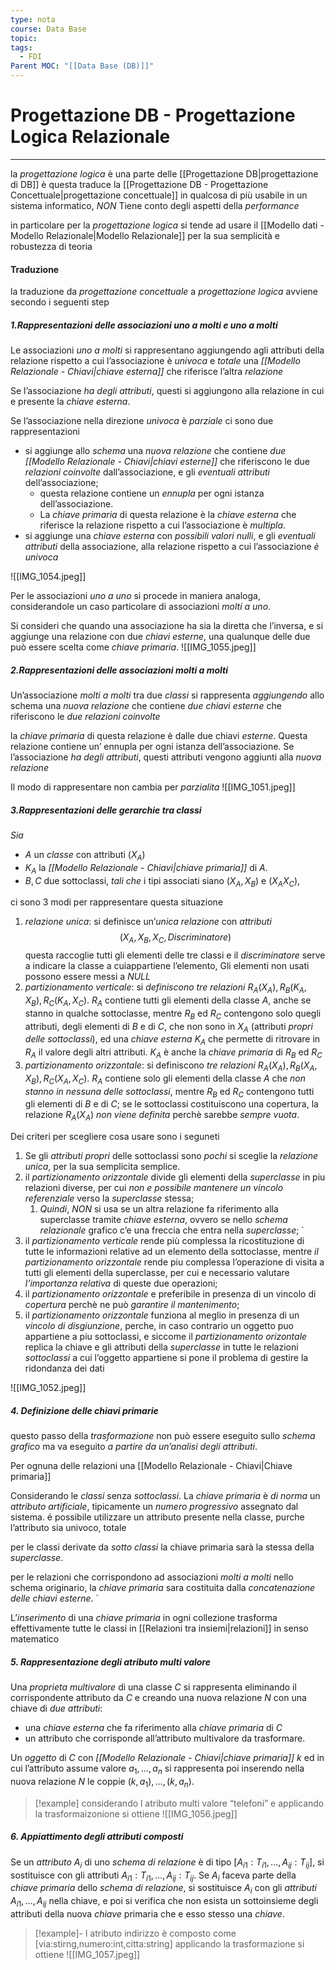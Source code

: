 ```yaml
---
type: nota
course: Data Base
topic: 
tags:
  - FDI
Parent MOC: "[[Data Base (DB)]]"
---
```


# Progettazione DB - Progettazione Logica Relazionale
---
la _progettazione logica_ è una parte delle [[Progettazione DB|progettazione di DB]] è questa traduce la [[Progettazione DB - Progettazione Concettuale|progettazione concettuale]] in qualcosa di più usabile in un sistema informatico, _NON_ Tiene conto degli aspetti della _performance_

in particolare per la _progettazione logica_ si tende ad usare il [[Modello dati - Modello Relazionale|Modello Relazionale]] per la sua semplicità e robustezza di teoria


#### Traduzione
la traduzione da _progettazione concettuale_ a _progettazione logica_ avviene secondo i seguenti step

##### 1.Rappresentazioni delle associazioni uno a molti e uno a molti
Le associazioni _uno a molti_ si rappresentano aggiungendo agli attributi della relazione rispetto a cui l’associazione è _univoca_ e _totale_ una _[[Modello Relazionale - Chiavi|chiave esterna]]_ che riferisce l’altra _relazione_

Se l’associazione _ha degli attributi_, questi si aggiungono alla relazione in cui e presente la _chiave esterna_. 

Se l’associazione nella direzione _univoca_ è _parziale_ ci sono due rappresentazioni 
-  si aggiunge allo _schema_ una _nuova relazione_ che contiene _due [[Modello Relazionale - Chiavi|chiavi esterne]]_ che riferiscono le due _relazioni coinvolte_ dall’associazione, e gli _eventuali attributi_ dell’associazione; 
	- questa relazione contiene un _ennupla_ per ogni istanza dell’associazione.
	- La _chiave primaria_ di questa relazione è la _chiave esterna_ che riferisce la relazione rispetto a cui l’associazione è _multipla_. 
- si aggiunge una _chiave esterna_ con _possibili valori nulli_, e gli _eventuali attributi_ della associazione, alla relazione rispetto a cui l’associazione _è univoca_

![[IMG_1054.jpeg]]

Per le associazioni _uno a uno_ si procede in maniera analoga, considerandole un caso
particolare di associazioni _molti a uno_.

Si consideri che quando una associazione ha
sia la diretta che l’inversa, e si aggiunge una relazione con due _chiavi esterne_, una
qualunque delle due può essere scelta come _chiave primaria_. 
![[IMG_1055.jpeg]]

##### 2.Rappresentazioni delle associazioni molti a molti
Un’associazione _molti a molti_ tra due _classi_ si rappresenta _aggiungendo_ allo schema
una _nuova relazione_ che contiene _due chiavi esterne_ che riferiscono le _due relazioni coinvolte_

la _chiave primaria_ di questa relazione è dalle due chiavi _esterne_.
Questa relazione contiene un’ ennupla per ogni istanza dell’associazione.
Se l’associazione _ha degli attributi_, questi attributi vengono aggiunti alla _nuova relazione_

Il modo di rappresentare non cambia per _parzialita_
![[IMG_1051.jpeg]]
##### 3.Rappresentazioni delle gerarchie tra classi
_Sia_  
- $A$ un _classe_ con attributi $(X_{A})$ 
- $K_A$ la _[[Modello Relazionale - Chiavi|chiave primaria]]_ di $A$.
-  $B,C$ due sottoclassi, _tali che_ i tipi associati siano $(X_A,X_B)$ e $(X_AX_C)$, 

ci sono 3 modi per rappresentare questa situazione 
1. _relazione unica_: si definisce un’_unica relazione_ con _attributi_$$(X_A, X_B, X_C, Discriminatore)$$questa raccoglie tutti gli elementi delle tre classi e il _discriminatore_ serve a indicare la classe a cuiappartiene l’elemento, Gli elementi non usati possono essere messi a _NULL_
2. _partizionamento verticale_: si _definiscono tre relazioni_ $R_A(X_A),R_B(K_A, X_B),R_C(K_A,X_C)$. $R_A$ contiene tutti gli elementi della classe $A$, anche se stanno in qualche sottoclasse, mentre $R_B$ ed $R_C$ contengono solo quegli attributi, degli elementi di $B$ e di $C$, che non sono in $X_A$ (attributi _propri delle sottoclassi_), ed una _chiave esterna_ $K_A$ che permette di ritrovare in $R_A$ il valore degli altri attributi. $K_A$ è anche la _chiave primaria_ di $R_B$ ed $R_C$
3. _partizionamento orizzontale_: si definiscono _tre relazioni_ $R_A(X_A), R_B(X_A,X_B), R_C(X_A, X_C)$. $R_A$ contiene solo gli elementi della classe $A$ che _non stanno in nessuna delle sottoclassi_, mentre $R_B$ ed $R_C$ contengono tutti gli elementi di $B$ e di $C$; se le sottoclassi costituiscono una copertura, la relazione $R_A(X_A)$ _non viene definita_ perchè sarebbe _sempre vuota_.

Dei criteri per scegliere cosa usare sono i seguneti
1. Se gli _attributi propri_ delle sottoclassi sono _pochi_ si sceglie la _relazione unica_, per la sua semplicita semplice.
2. il _partizionamento orizzontale_ divide gli elementi della _superclasse_ in piu relazioni diverse, per cui _non e possibile mantenere un vincolo referenziale_ verso la _superclasse_ stessa; 
	1. _Quindi_, _NON_ si usa se un altra relazione fa riferimento alla superclasse tramite _chiave esterna_, ovvero se nello _schema relazionale_ grafico c’e una freccia che entra nella _superclasse_; `
3. il _partizionamento verticale_ rende più complessa la ricostituzione di tutte le informazioni relative ad un elemento della sottoclasse, mentre _il partizionamento orizzontale_ rende piu complessa l’operazione di visita a tutti gli elementi della superclasse, per cui e necessario valutare _l’importanza relativa_ di queste due operazioni;
4. il _partizionamento orizzontale_ e preferibile in presenza di un vincolo di _copertura_ perchè ne può _garantire il mantenimento_; 
5. il _partizionamento orizzontale_ funziona al meglio in presenza di un _vincolo di disgiunzione_, perche, in caso contrario un oggetto puo appartiene a piu sottoclassi, e siccome il _partizionamento orizontale_ replica la chiave e gli attributi della _superclasse_ in tutte le relazioni _sottoclassi_ a cui l’oggetto appartiene si pone il problema di gestire la ridondanza dei dati 

![[IMG_1052.jpeg]]
##### 4. Definizione delle chiavi primarie
questo passo della _trasformazione_ non può essere eseguito sullo _schema grafico_ ma va eseguito _a partire da un’analisi degli attributi_.

Per ognuna delle relazioni una [[Modello Relazionale - Chiavi|Chiave primaria]]

Considerando le _classi_ senza _sottoclassi_. 
La _chiave primaria_ è _di norma_ un _attributo artificiale_, tipicamente un _numero progressivo_ assegnato dal sistema.
é possibile utilizzare un attributo presente nella classe, purche l’attributo sia univoco, totale  

per le classi derivate da _sotto classi_  la chiave primaria sarà la stessa della _superclasse_. 

per le relazioni che corrispondono ad associazioni _molti a molti_ nello schema originario, la _chiave primaria_ sara costituita dalla _concatenazione delle chiavi esterne_. `

L’_inserimento_ di una _chiave primaria_ in ogni collezione trasforma effettivamente tutte le classi in [[Relazioni tra insiemi|relazioni]] in senso matematico
##### 5. Rappresentazione degli atributo multi valore
Una _proprieta multivalore_ di una classe  $C$ si rappresenta eliminando il corrispondente attributo da $C$ e creando una nuova relazione $N$ con una chiave di _due attributi_: 
- una _chiave esterna_ che fa riferimento alla _chiave primaria_ di $C$ 
-  un attributo che corrisponde all’attributo multivalore da trasformare.
 
Un _oggetto_ di $C$ con _[[Modello Relazionale - Chiavi|chiave primaria]]_
$k$ ed in cui l’attributo assume valore $a_1, \dots , a_n$ si rappresenta poi inserendo nella nuova relazione $N$ le coppie $(k, a_1), \dots ,(k, a_n)$.

>[!example]
>considerando l atributo multi valore “telefoni” e applicando la trasformaizonione si ottiene ![[IMG_1056.jpeg]]
##### 6. Appiattimento degli attributi composti 
Se un _attributo_ $A_i$ di uno _schema di relazione_ è di tipo $[A_{i1} : T_{i1}, \dots , A_{ij} : T_{ij}]$, si sostituisce con gli attributi $A_{i1} : T_{i1}, \dots , A_{ij} : T_{ij}$. Se $A_i$ faceva parte della _chiave primaria_ dello _schema di relazione_, si sostituisce $A_i$ con gli _attributi_ $A_{i1}, \dots , A_{ij}$ nella chiave, e poi si verifica che non esista un sottoinsieme degli attributi della nuova _chiave_
primaria che e esso stesso una _chiave_. 


>[!example]-
>l atributo indirizzo è composto come [via:stirng,numero:int,citta:string]
>applicando la trasformazione si ottiene ![[IMG_1057.jpeg]]